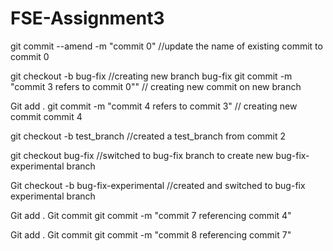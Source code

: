 # FSE-Assignment3

git commit --amend -m "commit 0" //update the name of existing commit to commit 0

git checkout -b bug-fix		//creating new branch bug-fix
git commit -m "commit 3 refers to commit 0"" // creating new commit on new branch

Git add .
git commit -m "commit 4 refers to commit 3" // creating new commit commit 4

git checkout -b test_branch //created a test_branch from commit 2

git checkout bug-fix //switched to bug-fix branch to create new bug-fix-experimental branch

Git checkout -b bug-fix-experimental //created and switched to bug-fix experimental branch

Git add .
Git commit git commit -m "commit 7 referencing commit 4"

Git add .
Git commit git commit -m "commit 8 referencing commit 7"